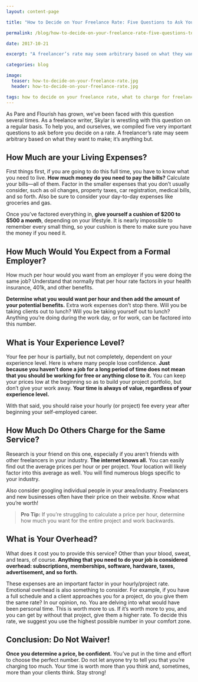 ```yaml
---
layout: content-page

title: "How to Decide on Your Freelance Rate: Five Questions to Ask Yourself"

permalink: /blog/how-to-decide-on-your-freelance-rate-five-questions-to-ask-yourself/

date: 2017-10-21

excerpt: "A freelancer’s rate may seem arbitrary based on what they want to make; it’s anything but."

categories: blog

image:
  teaser: how-to-decide-on-your-freelance-rate.jpg
  header: how-to-decide-on-your-freelance-rate.jpg

tags: how to decide on your freelance rate, what to charge for freelance, how much to charge per hour for freelance work
---
```


As Pare and Flourish has grown, we’ve been faced with this question several times. As a freelance writer, Skylar is wrestling with this question on a regular basis. To help you, and ourselves, we compiled five very important questions to ask before you decide on a rate. A freelancer’s rate may seem arbitrary based on what they want to make; it’s anything but.

## How Much are your Living Expenses?

First things first, if you are going to do this full time, you have to know what you need to live. **How much money do you need to pay the bills?** Calculate your bills—all of them. Factor in the smaller expenses that you don’t usually consider, such as oil changes, property taxes, car registration, medical bills, and so forth. Also be sure to consider your day-to-day expenses like groceries and gas. 

Once you’ve factored everything in, **give yourself a cushion of $200 to $500 a month**, depending on your lifestyle. It is nearly impossible to remember every small thing, so your cushion is there to make sure you have the money if you need it. 

## How Much Would You Expect from a Formal Employer?

How much per hour would you want from an employer if you were doing the same job? Understand that normally that per hour rate factors in your health insurance, 401k, and other benefits. 

**Determine what you would want per hour and then add the amount of your potential benefits.** Extra work expenses don’t stop there. Will you be taking clients out to lunch? Will you be taking yourself out to lunch? Anything you’re doing during the work day, or for work, can be factored into this number. 

## What is Your Experience Level?  

Your fee per hour is partially, but not completely, dependent on your experience level. Here is where many people lose confidence. **Just because you haven’t done a job for a long period of time does not mean that you should be working for free or anything close to it.** You can keep your prices low at the beginning so as to build your project portfolio, but don’t give your work away. **Your time is always of value, regardless of your experience level.**

With that said, you should raise your hourly (or project) fee every year after beginning your self-employed career. 

## How Much Do Others Charge for the Same Service? 

Research is your friend on this one, especially if you aren’t friends with other freelancers in your industry. **The internet knows all.** You can easily find out the average prices per hour or per project. Your location will likely factor into this average as well. You will find numerous blogs specific to your industry. 

Also consider googling individual people in your area/industry. Freelancers and new businesses often have their price on their website. Know what you’re worth!

>**Pro Tip:** If you’re struggling to calculate a price per hour, determine how much you want for the entire project and work backwards.

## What is Your Overhead? 

What does it cost you to provide this service? Other than your blood, sweat, and tears, of course. **Anything that you need to do your job is considered overhead: subscriptions, memberships, software, hardware, taxes, advertisement, and so forth.**

These expenses are an important factor in your hourly/project rate. Emotional overhead is also something to consider. For example, if you have a full schedule and a client approaches you for a project, do you give them the same rate? In our opinion, no. You are delving into what would have been personal time. This is worth more to us. If it’s worth more to you, and you can get by without that project, give them a higher rate. To decide this rate, we suggest you use the highest possible number in your comfort zone. 

## Conclusion: Do Not Waiver!

**Once you determine a price, be confident.** You’ve put in the time and effort to choose the perfect number. Do not let anyone try to tell you that you’re charging too much. Your time is worth more than you think and, sometimes, more than your clients think. Stay strong! 

